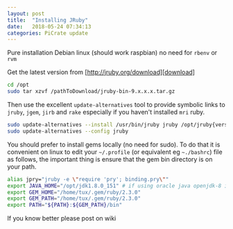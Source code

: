 ```yaml
---
layout: post
title:  "Installing JRuby"
date:   2018-05-24 07:34:13
categories: PiCrate update
---
```

Pure installation Debian linux (should work raspbian) no need for `rbenv` or `rvm`

Get the latest version from [http://jruby.org/download][download]

```bash
cd /opt
sudo tar xzvf /pathToDownload/jruby-bin-9.x.x.x.tar.gz
```

Then use the excellent `update-alternatives` tool to provide symbolic links to `jruby`, `jgem`, `jirb` and `rake` especially if you haven't installed `mri` ruby.

```bash
sudo update-alternatives --install /usr/bin/jruby jruby /opt/jruby{version}/bin/jruby 100
sudo update-alternatives --config jruby
```

You should prefer to install gems locally (no need for sudo). To do that it is convenient on linux to edit your `~/.profile` (or equivalent eg `~./bashrc`) file as follows, the important thing is ensure that the gem bin directory is on your path.

```bash
alias jpry="jruby -e \"require 'pry'; binding.pry\""
export JAVA_HOME="/opt/jdk1.8.0_151" # if using oracle java openjdk-8 is fine though
export GEM_HOME="/home/tux/.gem/ruby/2.3.0"
export GEM_PATH="/home/tux/.gem/ruby/2.3.0"
export PATH="${PATH}:${GEM_PATH}/bin"
```

If you know better please post on wiki
